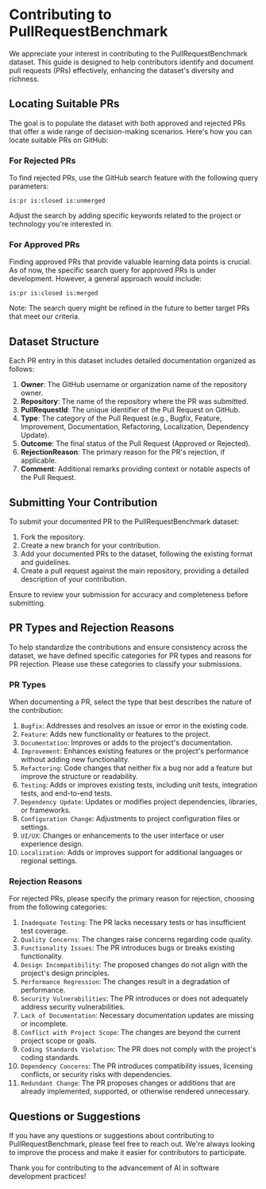 # Contributing to PullRequestBenchmark

We appreciate your interest in contributing to the PullRequestBenchmark dataset. This guide is designed to help contributors identify and document pull requests (PRs) effectively, enhancing the dataset's diversity and richness.

## Locating Suitable PRs

The goal is to populate the dataset with both approved and rejected PRs that offer a wide range of decision-making scenarios. Here's how you can locate suitable PRs on GitHub:

### For Rejected PRs

To find rejected PRs, use the GitHub search feature with the following query parameters:

```
is:pr is:closed is:unmerged
```

Adjust the search by adding specific keywords related to the project or technology you're interested in.

### For Approved PRs

Finding approved PRs that provide valuable learning data points is crucial. As of now, the specific search query for approved PRs is under development. However, a general approach would include:

```
is:pr is:closed is:merged 
```

Note: The search query might be refined in the future to better target PRs that meet our criteria.

## Dataset Structure

Each PR entry in this dataset includes detailed documentation organized as follows:

1. **Owner**: The GitHub username or organization name of the repository owner.
2. **Repository**: The name of the repository where the PR was submitted.
3. **PullRequestId**: The unique identifier of the Pull Request on GitHub.
4. **Type**: The category of the Pull Request (e.g., Bugfix, Feature, Improvement, Documentation, Refactoring, Localization, Dependency Update).
5. **Outcome**: The final status of the Pull Request (Approved or Rejected).
6. **RejectionReason**: The primary reason for the PR's rejection, if applicable.
7. **Comment**: Additional remarks providing context or notable aspects of the Pull Request.

## Submitting Your Contribution

To submit your documented PR to the PullRequestBenchmark dataset:

1. Fork the repository.
2. Create a new branch for your contribution.
3. Add your documented PRs to the dataset, following the existing format and guidelines.
4. Create a pull request against the main repository, providing a detailed description of your contribution.

Ensure to review your submission for accuracy and completeness before submitting.

## PR Types and Rejection Reasons

To help standardize the contributions and ensure consistency across the dataset, we have defined specific categories for PR types and reasons for PR rejection. Please use these categories to classify your submissions.

### PR Types

When documenting a PR, select the type that best describes the nature of the contribution:

1. `Bugfix`: Addresses and resolves an issue or error in the existing code.
2. `Feature`: Adds new functionality or features to the project.
3. `Documentation`: Improves or adds to the project's documentation.
4. `Improvement`: Enhances existing features or the project's performance without adding new functionality.
5. `Refactoring`: Code changes that neither fix a bug nor add a feature but improve the structure or readability.
6. `Testing`: Adds or improves existing tests, including unit tests, integration tests, and end-to-end tests.
7. `Dependency Update`: Updates or modifies project dependencies, libraries, or frameworks.
8. `Configuration Change`: Adjustments to project configuration files or settings.
9. `UI/UX`: Changes or enhancements to the user interface or user experience design.
10. `Localization`: Adds or improves support for additional languages or regional settings.

### Rejection Reasons

For rejected PRs, please specify the primary reason for rejection, choosing from the following categories:

1. `Inadequate Testing`: The PR lacks necessary tests or has insufficient test coverage.
2. `Quality Concerns`: The changes raise concerns regarding code quality.
3. `Functionality Issues`: The PR introduces bugs or breaks existing functionality.
4. `Design Incompatibility`: The proposed changes do not align with the project's design principles.
5. `Performance Regression`: The changes result in a degradation of performance.
6. `Security Vulnerabilities`: The PR introduces or does not adequately address security vulnerabilities.
7. `Lack of Documentation`: Necessary documentation updates are missing or incomplete.
8. `Conflict with Project Scope`: The changes are beyond the current project scope or goals.
9. `Coding Standards Violation`: The PR does not comply with the project's coding standards.
10. `Dependency Concerns`: The PR introduces compatibility issues, licensing conflicts, or security risks with dependencies.
11. `Redundant Change`: The PR proposes changes or additions that are already implemented, supported, or otherwise rendered unnecessary.

## Questions or Suggestions

If you have any questions or suggestions about contributing to PullRequestBenchmark, please feel free to reach out. We're always looking to improve the process and make it easier for contributors to participate.

Thank you for contributing to the advancement of AI in software development practices!

